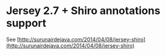 Jersey 2.7 + Shiro annotations support
=============

See [http://surunairdejava.com/2014/04/08/jersey-shiro](http://surunairdejava.com/2014/04/08/jersey-shiro)